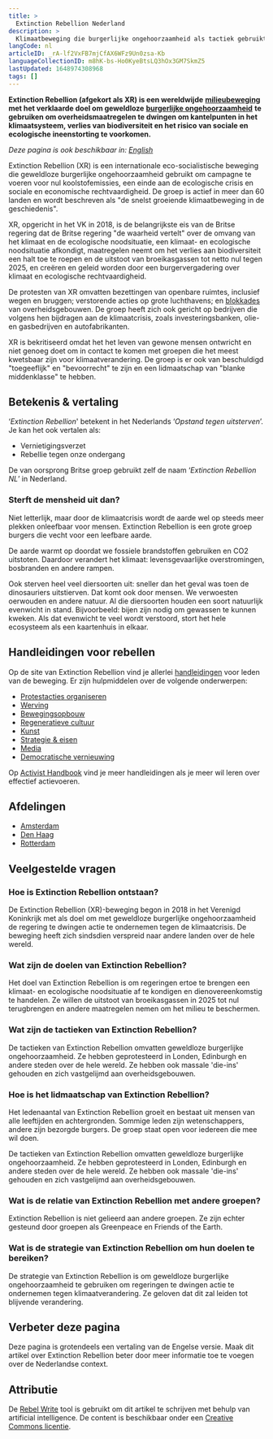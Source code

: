 ```yaml
---
title: >
  Extinction Rebellion Nederland
description: >
  Klimaatbeweging die burgerlijke ongehoorzaamheid als tactiek gebruikt
langCode: nl
articleID: _rA-lf2VxFB7mjCfAX6WFz9Un0zsa-Kb
languageCollectionID: m8hK-bs-Ho0KyeBtsLQ3hOx3GM7SkmZ5
lastUpdated: 1648974308968
tags: []
---
```


**Extinction Rebellion (afgekort als XR) is een wereldwijde** [**milieubeweging**](/campaigns/climate) **met het verklaarde doel om geweldloze** [**burgerlijke ongehoorzaamheid**](/tactics/civil-disobedience) **te gebruiken om overheidsmaatregelen te dwingen om kantelpunten in het klimaatsysteem, verlies van biodiversiteit en het risico van sociale en ecologische ineenstorting te voorkomen.**

_Deze pagina is ook beschikbaar in:_ [_English_](/extinction-rebellion)

Extinction Rebellion (XR) is een internationale eco-socialistische beweging die geweldloze burgerlijke ongehoorzaamheid gebruikt om campagne te voeren voor nul koolstofemissies, een einde aan de ecologische crisis en sociale en economische rechtvaardigheid. De groep is actief in meer dan 60 landen en wordt beschreven als "de snelst groeiende klimaatbeweging in de geschiedenis".

XR, opgericht in het VK in 2018, is de belangrijkste eis van de Britse regering dat de Britse regering "de waarheid vertelt" over de omvang van het klimaat en de ecologische noodsituatie, een klimaat- en ecologische noodsituatie afkondigt, maatregelen neemt om het verlies aan biodiversiteit een halt toe te roepen en de uitstoot van broeikasgassen tot netto nul tegen 2025, en creëren en geleid worden door een burgervergadering over klimaat en ecologische rechtvaardigheid.

De protesten van XR omvatten bezettingen van openbare ruimtes, inclusief wegen en bruggen; verstorende acties op grote luchthavens; en [blokkades](/tactics/occupation) van overheidsgebouwen. De groep heeft zich ook gericht op bedrijven die volgens hen bijdragen aan de klimaatcrisis, zoals investeringsbanken, olie- en gasbedrijven en autofabrikanten.

XR is bekritiseerd omdat het het leven van gewone mensen ontwricht en niet genoeg doet om in contact te komen met groepen die het meest kwetsbaar zijn voor klimaatverandering. De groep is er ook van beschuldigd "toegeeflijk" en "bevoorrecht" te zijn en een lidmaatschap van "blanke middenklasse" te hebben.

## Betekenis & vertaling

‘_Extinction Rebellion_' betekent in het Nederlands ‘_Opstand tegen uitsterven_’. Je kan het ook vertalen als:

-   Vernietigingsverzet
-   Rebellie tegen onze ondergang

De van oorsprong Britse groep gebruikt zelf de naam ‘_Extinction Rebellion NL_’ in Nederland.

### Sterft de mensheid uit dan?

Niet letterlijk, maar door de klimaatcrisis wordt de aarde wel op steeds meer plekken onleefbaar voor mensen. Extinction Rebellion is een grote groep burgers die vecht voor een leefbare aarde.

De aarde warmt op doordat we fossiele brandstoffen gebruiken en CO2 uitstoten. Daardoor verandert het klimaat: levensgevaarlijke overstromingen, bosbranden en andere rampen.

Ook sterven heel veel diersoorten uit: sneller dan het geval was toen de dinosauriers uitstierven. Dat komt ook door mensen. We verwoesten oerwouden en andere natuur. Al die diersoorten houden een soort natuurlijk evenwicht in stand. Bijvoorbeeld: bijen zijn nodig om gewassen te kunnen kweken. Als dat evenwicht te veel wordt verstoord, stort het hele ecosysteem als een kaartenhuis in elkaar.

## Handleidingen voor rebellen

Op de site van Extinction Rebellion vind je allerlei [handleidingen](https://extinctionrebellion.nl/hulpmiddelen/) voor leden van de beweging. Er zijn hulpmiddelen over de volgende onderwerpen:

-   [Protestacties organiseren](https://resources.extinctionrebellion.nl/nl/categories/action)
-   [Werving](https://resources.extinctionrebellion.nl/nl/categories/outreach)
-   [Bewegingsopbouw](https://resources.extinctionrebellion.nl/nl/categories/movement)
-   [Regeneratieve cultuur](https://resources.extinctionrebellion.nl/nl/categories/regen)
-   [Kunst](https://resources.extinctionrebellion.nl/nl/categories/art)
-   [Strategie & eisen](https://resources.extinctionrebellion.nl/nl/categories/strategy)
-   [Media](https://resources.extinctionrebellion.nl/nl/categories/media)
-   [Democratische vernieuwing](https://resources.extinctionrebellion.nl/nl/categories/democracy)

Op [Activist Handbook](/home/) vind je meer handleidingen als je meer wil leren over effectief actievoeren.

## Afdelingen

-   [Amsterdam](/extinction-rebellion/amsterdam)
-   [Den Haag](/extinction-rebellion/den-haag)
-   [Rotterdam](/extinction-rebellion/rotterdam)

## Veelgestelde vragen

### Hoe is Extinction Rebellion ontstaan?

De Extinction Rebellion (XR)-beweging begon in 2018 in het Verenigd Koninkrijk met als doel om met geweldloze burgerlijke ongehoorzaamheid de regering te dwingen actie te ondernemen tegen de klimaatcrisis. De beweging heeft zich sindsdien verspreid naar andere landen over de hele wereld.

### Wat zijn de doelen van Extinction Rebellion?

Het doel van Extinction Rebellion is om regeringen ertoe te brengen een klimaat- en ecologische noodsituatie af te kondigen en dienovereenkomstig te handelen. Ze willen de uitstoot van broeikasgassen in 2025 tot nul terugbrengen en andere maatregelen nemen om het milieu te beschermen.

### Wat zijn de tactieken van Extinction Rebellion?

De tactieken van Extinction Rebellion omvatten geweldloze burgerlijke ongehoorzaamheid. Ze hebben geprotesteerd in Londen, Edinburgh en andere steden over de hele wereld. Ze hebben ook massale 'die-ins' gehouden en zich vastgelijmd aan overheidsgebouwen.

### Hoe is het lidmaatschap van Extinction Rebellion?

Het ledenaantal van Extinction Rebellion groeit en bestaat uit mensen van alle leeftijden en achtergronden. Sommige leden zijn wetenschappers, andere zijn bezorgde burgers. De groep staat open voor iedereen die mee wil doen.

De tactieken van Extinction Rebellion omvatten geweldloze burgerlijke ongehoorzaamheid. Ze hebben geprotesteerd in Londen, Edinburgh en andere steden over de hele wereld. Ze hebben ook massale 'die-ins' gehouden en zich vastgelijmd aan overheidsgebouwen.

### Wat is de relatie van Extinction Rebellion met andere groepen?

Extinction Rebellion is niet gelieerd aan andere groepen. Ze zijn echter gesteund door groepen als Greenpeace en Friends of the Earth.

### Wat is de strategie van Extinction Rebellion om hun doelen te bereiken?

De strategie van Extinction Rebellion is om geweldloze burgerlijke ongehoorzaamheid te gebruiken om regeringen te dwingen actie te ondernemen tegen klimaatverandering. Ze geloven dat dit zal leiden tot blijvende verandering.

## Verbeter deze pagina

Deze pagina is grotendeels een vertaling van de Engelse versie. Maak dit artikel over Extinction Rebellion beter door meer informatie toe te voegen over de Nederlandse context.

## Attributie

De [Rebel Write](https://write.rebel.tools/) tool is gebruikt om dit artikel te schrijven met behulp van artificial intelligence. De content is beschikbaar onder een [Creative Commons licentie](https://creativecommons.org/licenses/by-nc-sa/4.0/).